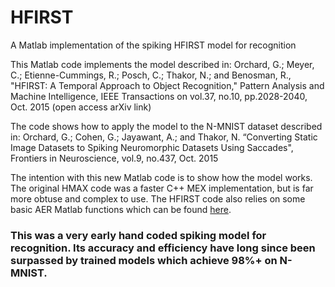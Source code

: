 # HFIRST
A Matlab implementation of the spiking HFIRST model for recognition

This Matlab code implements the model described in:
Orchard, G.; Meyer, C.; Etienne-Cummings, R.; Posch, C.; Thakor, N.; and Benosman, R., "HFIRST: A Temporal Approach to Object Recognition," Pattern Analysis and Machine Intelligence, IEEE Transactions on vol.37, no.10, pp.2028-2040, Oct. 2015 (open access arXiv link)

The code shows how to apply the model to the N-MNIST dataset described in:
Orchard, G.; Cohen, G.; Jayawant, A.; and Thakor, N.  “Converting Static Image Datasets to Spiking Neuromorphic Datasets Using Saccades", Frontiers in Neuroscience, vol.9, no.437, Oct. 2015

The intention with this new Matlab code is to show how the model works. The original HMAX code was a faster C++ MEX implementation, but is far more obtuse and complex to use. The HFIRST code also relies on some basic AER Matlab functions which can be found [here](https://github.com/gorchard/Matlab_AER_vision_functions).

### This was a very early hand coded spiking model for recognition. Its accuracy and efficiency have long since been surpassed by trained models which achieve 98%+ on N-MNIST.
